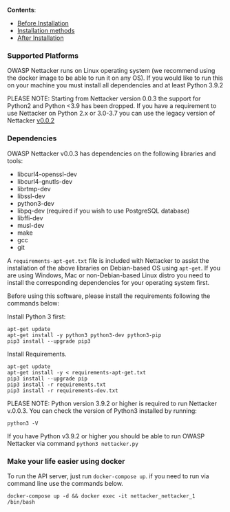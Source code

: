 **Contents**:

* [Before Installation](#before-installation)
* [Installation methods](#installation)
* [After Installation](#after-installation)


### Supported Platforms

OWASP Nettacker runs on Linux operating system (we recommend using the docker image to be able to run it on any OS). If you would like to run this on your machine you must install all dependencies and at least Python 3.9.2

PLEASE NOTE: Starting from Nettacker version 0.0.3 the support for Python2 and Python <3.9 has been dropped. If you have a requirement to use Nettacker on Python 2.x or 3.0-3.7 you can use the legacy version of Nettacker [v0.0.2](https://github.com/OWASP/Nettacker/releases/tag/0.0.2) 

### Dependencies

OWASP Nettacker v0.0.3 has dependencies on the following libraries and tools:

* libcurl4-openssl-dev
* libcurl4-gnutls-dev
* librtmp-dev
* libssl-dev
* python3-dev
* libpq-dev (required if you wish to use PostgreSQL database)
* libffi-dev 
* musl-dev 
* make
* gcc 
* git

A `requirements-apt-get.txt` file is included with Nettacker to assist the installation of the above libraries on Debian-based OS using `apt-get`. If you are using Windows, Mac or non-Debian-based Linux distro you need to install the corresponding dependencies for your operating system first.

Before using this software, please install the requirements following the commands below:


Install Python 3 first:
```
apt-get update
apt-get install -y python3 python3-dev python3-pip
pip3 install --upgrade pip3
```
Install Requirements.

```
apt-get update
apt-get install -y < requirements-apt-get.txt
pip3 install --upgrade pip
pip3 install -r requirements.txt
pip3 install -r requirements-dev.txt
```

PLEASE NOTE: Python version 3.9.2 or higher is required to run Nettacker v.0.0.3. You can check the version of Python3 installed by running:

```
python3 -V
```

If you have Python v3.9.2 or higher you should be able to run OWASP Nettacker via command `python3 nettacker.py`


### Make your life easier using docker
To run the API server, just run `docker-compose up`. if you need to run via command line use the commands below.

```
docker-compose up -d && docker exec -it nettacker_nettacker_1 /bin/bash
```
